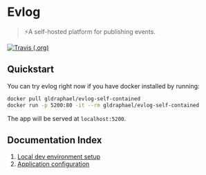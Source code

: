 # Evlog
> ⚡️A self-hosted platform for publishing events.

[![Travis (.org)](https://img.shields.io/travis/gldraphael/evlog.svg?style=popout-square)](https://travis-ci.org/gldraphael/evlog)


## Quickstart

You can try evlog right now if you have docker installed by running:

```bash
docker pull gldraphael/evlog-self-contained
docker run -p 5200:80 -it --rm gldraphael/evlog-self-contained
```

The app will be served at `localhost:5200`.

## Documentation Index

1. [Local dev environment setup](./docs/development)
1. [Application configuration](./docs/configuration)
